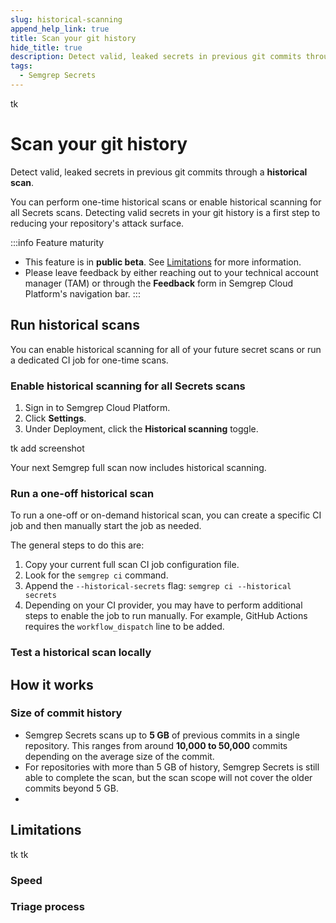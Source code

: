 ```yaml
---
slug: historical-scanning
append_help_link: true
title: Scan your git history
hide_title: true
description: Detect valid, leaked secrets in previous git commits through a historical scan.
tags:
  - Semgrep Secrets
---
```

tk
# Scan your git history

Detect valid, leaked secrets in previous git commits through a **historical scan**.

You can perform one-time historical scans or enable historical scanning for all Secrets scans. Detecting valid secrets in your git history is a first step to reducing your repository's attack surface.

:::info Feature maturity
- This feature is in **public beta**. See [Limitations](#limitations) for more information.
- Please leave feedback by either reaching out to your technical account manager (TAM) or through the **<i class="fa-solid fa-bullhorn"></i> Feedback** form in Semgrep Cloud Platform's navigation bar.
:::

## Run historical scans

You can enable historical scanning for all of your future secret scans or run a dedicated CI job for one-time scans.

### Enable historical scanning for all Secrets scans

1. Sign in to Semgrep Cloud Platform.
1. Click **<i class="fa-solid fa-gear"></i> Settings**.
1. Under Deployment, click the **<i class="fa-solid fa-toggle-large-on"></i> Historical scanning** toggle.

tk add screenshot

Your next Semgrep full scan now includes historical scanning.

### Run a one-off historical scan

To run a one-off or on-demand historical scan, you can create a specific CI job and then manually start the job as needed.

The general steps to do this are:

1. Copy your current full scan CI job configuration file.
1. Look for the `semgrep ci` command.
1. Append the `--historical-secrets` flag:
    `semgrep ci --historical secrets`
1. Depending on your CI provider, you may have to perform additional steps to enable the job to run manually. For example, GitHub Actions requires the `workflow_dispatch` line to be added.



### Test a historical scan locally

## How it works

### Size of commit history

- Semgrep Secrets scans up to **5 GB** of previous commits in a single repository. This ranges from around **10,000 to 50,000** commits depending on the average size of the commit.
- For repositories with more than 5 GB of history, Semgrep Secrets is still able to complete the scan, but the scan scope will not cover the older commits beyond 5 GB.
-

## Limitations

tk
tk
### Speed

### Triage process
